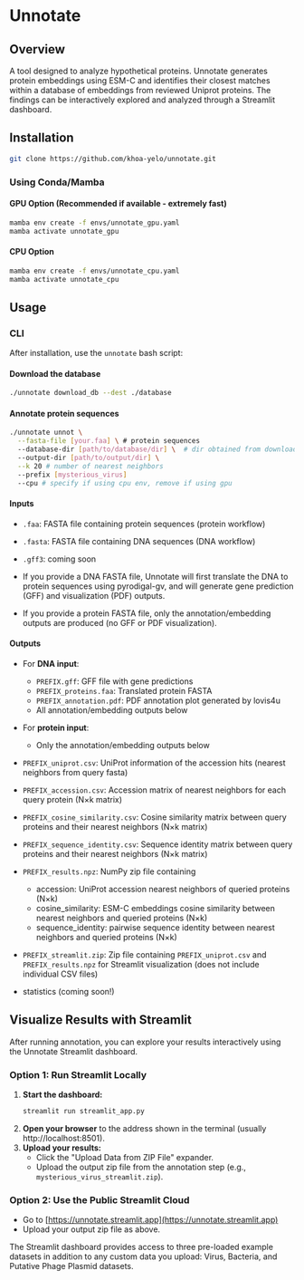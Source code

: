 # Unnotate

## Overview
A tool designed to analyze hypothetical proteins. Unnotate generates protein embeddings using ESM-C and identifies their closest matches within a database of embeddings from reviewed Uniprot proteins. The findings can be interactively explored and analyzed through a Streamlit dashboard.

## Installation
```sh
git clone https://github.com/khoa-yelo/unnotate.git
```

### Using Conda/Mamba


#### GPU Option (Recommended if available - extremely fast)
```sh
mamba env create -f envs/unnotate_gpu.yaml
mamba activate unnotate_gpu
```

#### CPU Option
```sh
mamba env create -f envs/unnotate_cpu.yaml
mamba activate unnotate_cpu
```

## Usage

### CLI
After installation, use the `unnotate` bash script:

#### Download the database
```sh
./unnotate download_db --dest ./database
```

#### Annotate protein sequences
```sh
./unnotate unnot \
  --fasta-file [your.faa] \ # protein sequences
  --database-dir [path/to/database/dir] \  # dir obtained from download_db
  --output-dir [path/to/output/dir] \
  --k 20 # number of nearest neighbors
  --prefix [mysterious_virus]
  --cpu # specify if using cpu env, remove if using gpu 
```
#### Inputs

- `.faa`: FASTA file containing protein sequences (protein workflow)
- `.fasta`: FASTA file containing DNA sequences (DNA workflow)
- `.gff3`: coming soon

- If you provide a DNA FASTA file, Unnotate will first translate the DNA to protein sequences using pyrodigal-gv, and will generate gene prediction (GFF) and visualization (PDF) outputs.
- If you provide a protein FASTA file, only the annotation/embedding outputs are produced (no GFF or PDF visualization).

#### Outputs
- For **DNA input**:
  - `PREFIX.gff`: GFF file with gene predictions
  - `PREFIX_proteins.faa`: Translated protein FASTA
  - `PREFIX_annotation.pdf`: PDF annotation plot generated by lovis4u
  - All annotation/embedding outputs below
- For **protein input**:
  - Only the annotation/embedding outputs below

- `PREFIX_uniprot.csv`: UniProt information of the accession hits (nearest neighbors from query fasta)
- `PREFIX_accession.csv`: Accession matrix of nearest neighbors for each query protein (N×k matrix)
- `PREFIX_cosine_similarity.csv`: Cosine similarity matrix between query proteins and their nearest neighbors (N×k matrix)
- `PREFIX_sequence_identity.csv`: Sequence identity matrix between query proteins and their nearest neighbors (N×k matrix)
- `PREFIX_results.npz`: NumPy zip file containing 
    - accession: UniProt accession nearest neighbors of queried proteins (N×k)
    - cosine_similarity: ESM-C embeddings cosine similarity between nearest neighbors and queried proteins (N×k)
    - sequence_identity: pairwise sequence identity between nearest neighbors and queried proteins (N×k)
- `PREFIX_streamlit.zip`: Zip file containing `PREFIX_uniprot.csv` and `PREFIX_results.npz` for Streamlit visualization (does not include individual CSV files)
- statistics (coming soon!)

## Visualize Results with Streamlit

After running annotation, you can explore your results interactively using the Unnotate Streamlit dashboard.

### Option 1: Run Streamlit Locally

1. **Start the dashboard:**
   ```sh
   streamlit run streamlit_app.py
   ```
2. **Open your browser** to the address shown in the terminal (usually http://localhost:8501).
3. **Upload your results:**
   - Click the "Upload Data from ZIP File" expander.
   - Upload the output zip file from the annotation step (e.g., `mysterious_virus_streamlit.zip`).

### Option 2: Use the Public Streamlit Cloud

- Go to [https://unnotate.streamlit.app](https://unnotate.streamlit.app)
- Upload your output zip file as above.

The Streamlit dashboard provides access to three pre-loaded example datasets in addition to any custom data you upload: Virus, Bacteria, and Putative Phage Plasmid datasets.